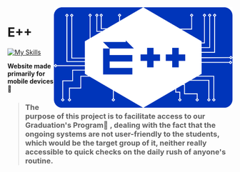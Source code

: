 <img src='Logo.png' width='400' height='auto' align='right'>

# E++
[![My Skills](https://skills.thijs.gg/icons?i=react,js,ts,css)](https://skills.thijs.gg)

**Website made primarily for mobile devices:iphone:**
> ### The purpose of this project is to facilitate access to our Graduation's Program:page_with_curl: , dealing with the fact that the ongoing systems are not user-friendly to the students, which would be the target group of it, neither really accessible to quick checks on the daily rush of anyone's routine.
